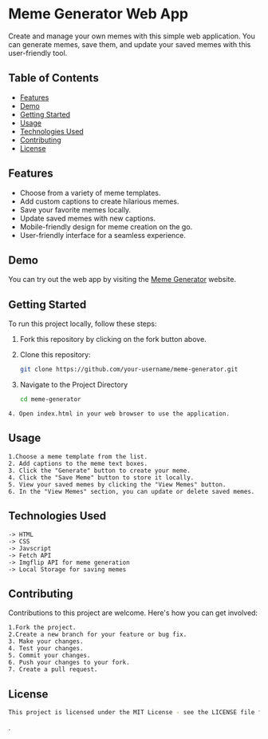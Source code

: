 # Meme Generator Web App

Create and manage your own memes with this simple web application. You can generate memes, save them, and update your saved memes with this user-friendly tool.

## Table of Contents

- [Features](#features)
- [Demo](#demo)
- [Getting Started](#getting-started)
- [Usage](#usage)
- [Technologies Used](#technologies-used)
- [Contributing](#contributing)
- [License](#license)

## Features

- Choose from a variety of meme templates.
- Add custom captions to create hilarious memes.
- Save your favorite memes locally.
- Update saved memes with new captions.
- Mobile-friendly design for meme creation on the go.
- User-friendly interface for a seamless experience.

## Demo

You can try out the web app by visiting the [Meme Generator](https://lucky-twilight-37a621.netlify.app) website.

## Getting Started

To run this project locally, follow these steps:

1. Fork this repository by clicking on the fork button above.
   <br>

2. Clone this repository:

   ```bash
   git clone https://github.com/your-username/meme-generator.git
   ```

3. Navigate to the Project Directory
   ```bash
   cd meme-generator
   ```

```
4. Open index.html in your web browser to use the application.
```

## Usage

    1.Choose a meme template from the list.
    2. Add captions to the meme text boxes.
    3. Click the "Generate" button to create your meme.
    4. Click the "Save Meme" button to store it locally.
    5. View your saved memes by clicking the "View Memes" button.
    6. In the "View Memes" section, you can update or delete saved memes.

## Technologies Used

    -> HTML
    -> CSS
    -> Javscript
    -> Fetch API
    -> Imgflip API for meme generation
    -> Local Storage for saving memes

## Contributing

Contributions to this project are welcome. Here's how you can get involved:

    1.Fork the project.
    2.Create a new branch for your feature or bug fix.
    3. Make your changes.
    4. Test your changes.
    5. Commit your changes.
    6. Push your changes to your fork.
    7. Create a pull request.

## License

```bash
This project is licensed under the MIT License - see the LICENSE file for details
```

.
